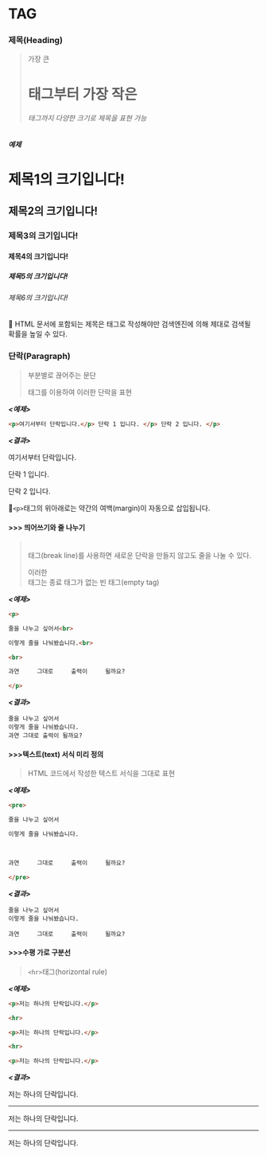 # TAG

### 제목(Heading)

> 가장 큰 <h1>태그부터 가장 작은 <h6>태그까지 다양한 크기로 제목을 표현 가능



___예제___

<h1>제목1의 크기입니다!</h1>

<h2>제목2의 크기입니다!</h2>

<h3>제목3의 크기입니다!</h3>

<h4>제목4의 크기입니다!</h4>

<h5>제목5의 크기입니다!</h5>

<h6>제목6의 크기입니다!</h6>



🔑 HTML 문서에 포함되는 제목은 <h>태그로 작성해야만 검색엔진에 의해 제대로 검색될 확률을 높일 수 있다.



### 단락(Paragraph)

> 부분별로 끊어주는 문단
>
> 태그를 이용하여 이러한 단락을 표현



___<예제>___

```html
<p>여기서부터 단락입니다.</p> 단락 1 입니다. </p> 단락 2 입니다. </p> 
```

___<결과>___

<p>여기서부터 단락입니다.</p> 단락 1 입니다. </p> 단락 2 입니다. </p> 

📢```<p>```태그의 위아래로는 약간의 여백(margin)이 자동으로 삽입됩니다.



#### >>> 띄어쓰기와 줄 나누기

> <br>태그(break line)를 사용하면 새로운 단락을 만들지 않고도 줄을 나눌 수 있다.
>
> 이러한 <br>태그는 종료 태그가 없는 빈 태그(empty tag)

___<예제>___

```html
<p>

줄을 나누고 싶어서<br>

이렇게 줄을 나눠봤습니다.<br>

<br>

과연     그대로     출력이     될까요?

</p>
```

___<결과>___

```줄을 나누고 싶어서
줄을 나누고 싶어서
이렇게 줄을 나눠봤습니다.
과연 그대로 출력이 될까요?
```



#### >>>텍스트(text) 서식 미리 정의

> HTML 코드에서 작성한 텍스트 서식을 그대로 표현

___<예제>___

```html
<pre>

줄을 나누고 싶어서

이렇게 줄을 나눠봤습니다.

 

과연     그대로     출력이     될까요?

</pre>
```

___<결과>___

```
줄을 나누고 싶어서
이렇게 줄을 나눠봤습니다.

과연     그대로     출력이     될까요?
```



#### >>>수평 가로 구분선

> ```<hr>```태그(horizontal rule)



___<예제>___

```html
<p>저는 하나의 단락입니다.</p>

<hr>

<p>저는 하나의 단락입니다.</p>

<hr>

<p>저는 하나의 단락입니다.</p>

```

___<결과>___

저는 하나의 단락입니다.

------

저는 하나의 단락입니다.

------

저는 하나의 단락입니다.
